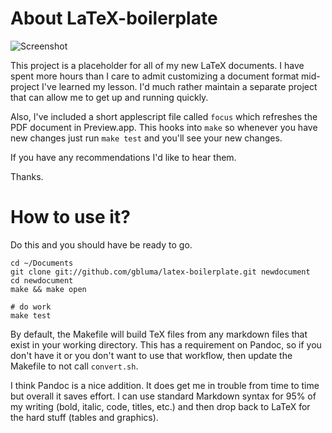 # About LaTeX-boilerplate

![Screenshot](https://github.com/gbluma/latex-boilerplate/raw/master/screenshot.png)

This project is a placeholder for all of my new LaTeX documents.  I have spent
more hours than I care to admit customizing a document format mid-project I've
learned my lesson.  I'd much rather maintain a separate project that can allow
me to get up and running quickly.

Also, I've included a short applescript file called `focus` which refreshes
the PDF document in Preview.app. This hooks into `make` so whenever you 
have new changes just run `make test` and you'll see your new changes.

If you have any recommendations I'd like to hear them.

Thanks.

# How to use it?

Do this and you should have be ready to go.

    cd ~/Documents
    git clone git://github.com/gbluma/latex-boilerplate.git newdocument
    cd newdocument
    make && make open

    # do work
    make test

By default, the Makefile will build TeX files from any markdown files that
exist in your working directory. This has a requirement on Pandoc, so if you
don't have it or you don't want to use that workflow, then update the Makefile
to not call `convert.sh`.

I think Pandoc is a nice addition. It does get me in trouble from time to time
but overall it saves effort. I can use standard Markdown syntax for 95% of my
writing (bold, italic, code, titles, etc.) and then drop back to LaTeX for the
hard stuff (tables and graphics). 
